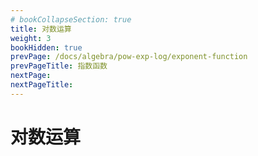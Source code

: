 ```yaml
---
# bookCollapseSection: true
title: 对数运算
weight: 3
bookHidden: true
prevPage: /docs/algebra/pow-exp-log/exponent-function
prevPageTitle: 指数函数
nextPage: 
nextPageTitle: 
---
```


# 对数运算

